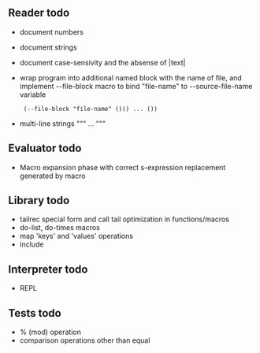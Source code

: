 Reader todo
-----------
 
 - document numbers
 - document strings
 - document case-sensivity and the absense of |text|
 - wrap program into additional named block with the name of file, and implement --file-block macro to
   bind "file-name" to --source-file-name variable

        (--file-block "file-name" ()() ... ())
 - multi-line strings """ ... """
 
Evaluator todo
--------------
 
 - Macro expansion phase with correct s-expression replacement generated by macro

Library todo
------------

 - tailrec special form and call tail optimization in functions/macros
 - do-list, do-times macros
 - map 'keys' and 'values' operations 
 - include

Interpreter todo
----------------

 - REPL
 
Tests todo
----------
 - % (mod) operation
 - comparison operations other than equal
